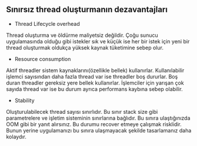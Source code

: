 ## Sınırsız thread oluşturmanın dezavantajları

* Thread Lifecycle overhead

Thread oluşturma ve öldürme maliyetsiz değildir. Çoğu sunucu uygulamasında olduğu gibi istekler sık ve küçük ise her bir istek için yeni bir thread oluşturmak oldukça yüksek kaynak tüketimine sebep olur.

* Resource consumption

Aktif threadler sistem kaynaklarını(özellikle bellek) kullanırlar. Kullanılabilir işlemci sayısından daha fazla thread var ise threadler boş dururlar. Boş duran threadler gereksiz yere bellek kullanırlar. İşlemciler için yarışan çok sayıda thread var ise bu durum ayrıca performans kaybına sebep olabilir.

* Stability

Oluşturulabilecek thread sayısı sınırlıdır. Bu sınır stack size gibi parametrelere ve işletim sisteminin sınırlarına bağlıdır. Bu sınıra ulaştığınızda OOM gibi bir yanıt alırsınız. Bu durumu recover etmeye çalışmak risklidir. Bunun yerine uygulamanızı bu sınıra ulaşmayacak şekilde tasarlamanız daha kolaydır.
